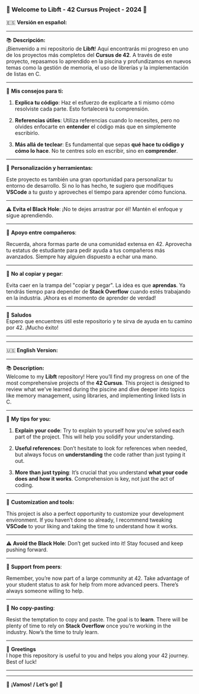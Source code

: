 ### 🌟 Welcome to **Libft - 42 Cursus Project** - 2024 🌟

🇪🇸 **Versión en español:**

---

📚 **Descripción:**  
¡Bienvenido a mi repositorio de **Libft**! Aquí encontrarás mi progreso en uno de los proyectos más completos del **Cursus de 42**. A través de este proyecto, repasamos lo aprendido en la piscina y profundizamos en nuevos temas como la gestión de memoria, el uso de librerías y la implementación de listas en C.

---

🎯 **Mis consejos para ti:**

1. **Explica tu código**: Haz el esfuerzo de explicarte a ti mismo cómo resolviste cada parte. Esto fortalecerá tu comprensión.
   
2. **Referencias útiles**: Utiliza referencias cuando lo necesites, pero no olvides enfocarte en **entender** el código más que en simplemente escribirlo.
   
3. **Más allá de teclear**: Es fundamental que sepas **qué hace tu código y cómo lo hace**. No te centres solo en escribir, sino en **comprender**.

---

🔧 **Personalización y herramientas:**

Este proyecto es también una gran oportunidad para personalizar tu entorno de desarrollo. Si no lo has hecho, te sugiero que modifiques **VSCode** a tu gusto y aproveches el tiempo para aprender cómo funciona.

---

⚠️ **Evita el Black Hole**: ¡No te dejes arrastrar por él! Mantén el enfoque y sigue aprendiendo.

---

💬 **Apoyo entre compañeros**:

Recuerda, ahora formas parte de una comunidad extensa en 42. Aprovecha tu estatus de estudiante para pedir ayuda a tus compañeros más avanzados. Siempre hay alguien dispuesto a echar una mano.

---

🚫 **No al copiar y pegar**:

Evita caer en la trampa del "copiar y pegar". La idea es que **aprendas**. Ya tendrás tiempo para depender de **Stack Overflow** cuando estés trabajando en la industria. ¡Ahora es el momento de aprender de verdad!

---

👋 **Saludos**  
Espero que encuentres útil este repositorio y te sirva de ayuda en tu camino por 42. ¡Mucho éxito!

---

---

🇺🇸 **English Version:**

---

📚 **Description:**  
Welcome to my **Libft** repository! Here you’ll find my progress on one of the most comprehensive projects of the **42 Cursus**. This project is designed to review what we've learned during the piscine and dive deeper into topics like memory management, using libraries, and implementing linked lists in C.

---

🎯 **My tips for you:**

1. **Explain your code**: Try to explain to yourself how you’ve solved each part of the project. This will help you solidify your understanding.
   
2. **Useful references**: Don’t hesitate to look for references when needed, but always focus on **understanding** the code rather than just typing it out.
   
3. **More than just typing**: It’s crucial that you understand **what your code does and how it works**. Comprehension is key, not just the act of coding.
   
---

🔧 **Customization and tools:**

This project is also a perfect opportunity to customize your development environment. If you haven’t done so already, I recommend tweaking **VSCode** to your liking and taking the time to understand how it works.

---

⚠️ **Avoid the Black Hole**: Don’t get sucked into it! Stay focused and keep pushing forward.

---

💬 **Support from peers**:

Remember, you’re now part of a large community at 42. Take advantage of your student status to ask for help from more advanced peers. There’s always someone willing to help.

---

🚫 **No copy-pasting**:

Resist the temptation to copy and paste. The goal is to **learn**. There will be plenty of time to rely on **Stack Overflow** once you’re working in the industry. Now’s the time to truly learn.

---

👋 **Greetings**  
I hope this repository is useful to you and helps you along your 42 journey. Best of luck!

---

---

🎉 **¡Vamos! / Let’s go!** 🚀
